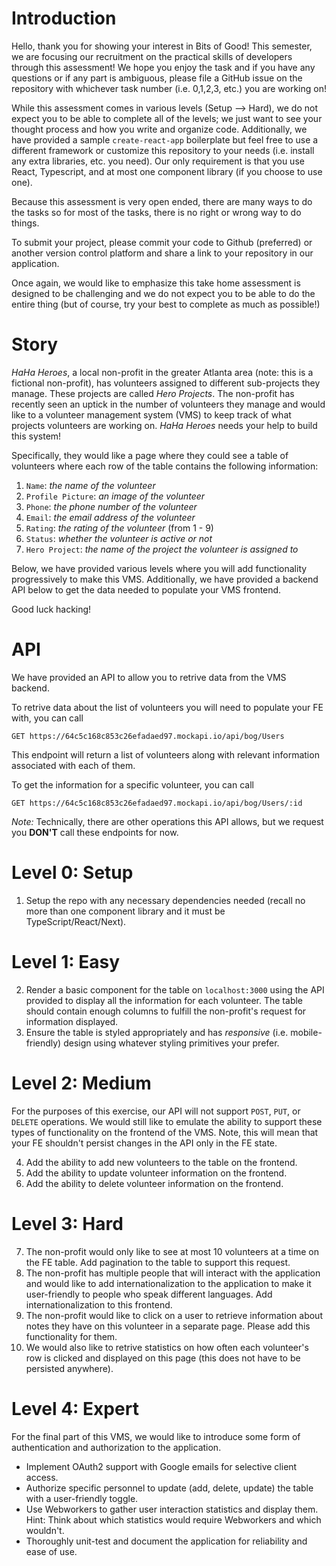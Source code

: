 # Introduction 
Hello, thank you for showing your interest in Bits of Good! This semester, we are focusing our recruitment on the practical skills of developers through this assessment! We hope you enjoy the task and if you have any questions or if any part is ambiguous, please file a GitHub issue on the repository with whichever task number (i.e. 0,1,2,3, etc.) you are working on!

While this assessment comes in various levels (Setup --> Hard), we do not expect you to be able to complete all of the levels; we just want to see your thought process and how you write and organize code. Additionally, we have provided a sample `create-react-app` boilerplate but feel free to use a different framework or customize this repository to your needs (i.e. install any extra libraries, etc. you need). Our only requirement is that you use React, Typescript, and at most one component library (if you choose to use one).

Because this assessment is very open ended, there are many ways to do the tasks so for most of the tasks, there is no right or wrong way to do things.

To submit your project, please commit your code to Github (preferred) or another version control platform and share a link to your repository in our application.

Once again, we would like to emphasize this take home assessment is designed to be challenging and we do not expect you to be able to do the entire thing (but of course, try your best to complete as much as possible!)

# Story
_HaHa Heroes_, a local non-profit in the greater Atlanta area (note: this is a fictional non-profit), has volunteers assigned to different sub-projects they manage. These projects
are called _Hero Projects_. The non-profit has recently seen an uptick in the number of volunteers they manage and would like to a volunteer management system (VMS) to keep track of what projects volunteers are working on. _HaHa Heroes_ needs your help to build this system!

Specifically, they would like a page where they could see a table of volunteers where each row of the table contains the following information:

1. `Name`: _the name of the volunteer_
2. `Profile Picture`: _an image of the volunteer_
3. `Phone`: _the phone number of the volunteer_
4. `Email`: _the email address of the volunteer_
5. `Rating`: _the rating of the volunteer_ (from 1 - 9)
6. `Status`: _whether the volunteer is active or not_
7. `Hero Project`: _the name of the project the volunteer is assigned to_

Below, we have provided various levels where you will add functionality progressively to make this VMS. Additionally, we have provided a backend API below to get the data
needed to populate your VMS frontend.

Good luck hacking!

# API
We have provided an API to allow you to retrive data from the VMS backend. 

To retrive data about the list of volunteers you will need to populate your FE with, you can call
```
GET https://64c5c168c853c26efadaed97.mockapi.io/api/bog/Users
```
This endpoint will return a list of volunteers along with relevant information associated with each of them.

To get the information for a specific volunteer, you can call 
```
GET https://64c5c168c853c26efadaed97.mockapi.io/api/bog/Users/:id
```

_Note:_ Technically, there are other operations this API allows, but we request you **DON'T** call these endpoints for now.

# Level 0: Setup
1. Setup the repo with any necessary dependencies needed (recall no more than one component library and it must be TypeScript/React/Next).

# Level 1: Easy
2. Render a basic component for the table on `localhost:3000` using the API provided to display all the information for each volunteer. The table
   should contain enough columns to fulfill the non-profit's request for information displayed.
3. Ensure the table is styled appropriately and has _responsive_ (i.e. mobile-friendly) design using whatever styling primitives your prefer.

# Level 2: Medium
For the purposes of this exercise, our API will not support `POST`, `PUT`, or `DELETE` operations. We would still like to emulate the ability to support these types of
functionality on the frontend of the VMS. Note, this will mean that your FE shouldn't persist changes in the API only in the FE state.

4. Add the ability to add new volunteers to the table on the frontend.
5. Add the ability to update volunteer information on the frontend.
6. Add the ability to delete volunteer information on the frontend.

# Level 3: Hard
7. The non-profit would only like to see at most 10 volunteers at a time on the FE table. Add pagination to the table to support this request.
8. The non-profit has multiple people that will interact with the application and would like to add internationalization to the application to make it user-friendly to people who speak different languages. Add internationalization to this frontend.
9. The non-profit would like to click on a user to retrieve information about notes they have on this volunteer in a separate page. Please add this functionality for them.
10. We would also like to retrive statistics on how often each volunteer's row is clicked and displayed on this page (this does not have to be persisted anywhere). 

# Level 4: Expert 
For the final part of this VMS, we would like to introduce some form of authentication and authorization to the application.
* Implement OAuth2 support with Google emails for selective client access. 
* Authorize specific personnel to update (add, delete, update) the table with a user-friendly toggle.
* Use Webworkers to gather user interaction statistics and display them. Hint: Think about which statistics would require Webworkers and which wouldn't.
* Thoroughly unit-test and document the application for reliability and ease of use.
